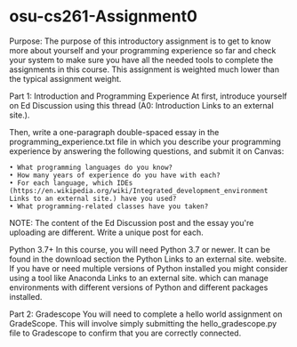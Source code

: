 # osu-cs261-Assignment0
Purpose: The purpose of this introductory assignment is to get to know more about yourself and your programming experience so far and check your system to make sure you have all the needed tools to complete the assignments in this course. This assignment is weighted much lower than the typical assignment weight.

Part 1: Introduction and Programming Experience
At first, introduce yourself on Ed Discussion using this thread (A0: Introduction Links to an external site.).

Then, write a one-paragraph double-spaced essay in the programming_experience.txt file in which you describe your programming experience by answering the following questions, and submit it on Canvas: 

    • What programming languages do you know?
    • How many years of experience do you have with each?
    • For each language, which IDEs (https://en.wikipedia.org/wiki/Integrated_development_environment Links to an external site.) have you used?
    • What programming-related classes have you taken?

NOTE:  The content of the Ed Discussion post and the essay you're uploading are different.  Write a unique post for each.

Python 3.7+
In this course, you will need Python 3.7 or newer. It can be found in the download section the Python Links to an external site. website. If you have or need multiple versions of Python installed you might consider using a tool like Anaconda Links to an external site. which can manage environments with different versions of Python and different packages installed.

Part 2: Gradescope
You will need to complete a hello world assignment on GradeScope. This will involve simply submitting the hello_gradescope.py file to Gradescope to confirm that you are correctly connected.
